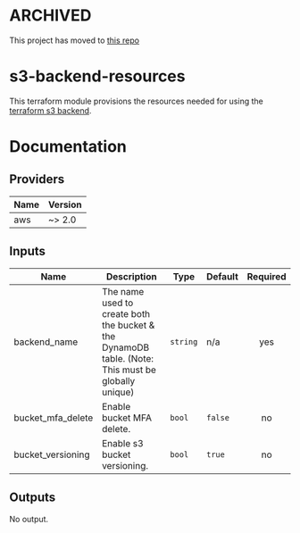 # ARCHIVED

This project has moved to [this repo](https://github.com/AaronNBrock/terraform-aws-s3-backend-resources)

# s3-backend-resources

This terraform module provisions the resources needed for using the [terraform s3 backend](https://www.terraform.io/docs/backends/types/s3.html).

# Documentation

## Providers

| Name | Version |
| ---- | ------- |
| aws  | ~> 2.0  |

## Inputs

| Name              | Description                                                                                        | Type     | Default | Required |
| ----------------- | -------------------------------------------------------------------------------------------------- | -------- | ------- | :------: |
| backend_name      | The name used to create both the bucket & the DynamoDB table. (Note: This must be globally unique) | `string` | n/a     |   yes    |
| bucket_mfa_delete | Enable bucket MFA delete.                                                                          | `bool`   | `false` |    no    |
| bucket_versioning | Enable s3 bucket versioning.                                                                       | `bool`   | `true`  |    no    |

## Outputs

No output.
